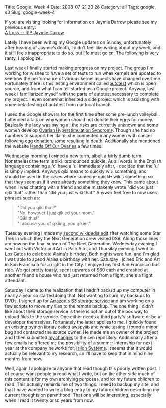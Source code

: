 Title: Google: Week 4
Date: 2008-07-21 20:26
Category: all
Tags: google, s3
Slug: google-week-4

If you are visiting looking for information on Jaymie Darrow please see
my previous entry:  
[A Loss -- RIP Jaymie Darrow][]

Lately I have been writing my Google updates on Sunday, unfortunately after
hearing of Jaymie's death, I didn't feel like writing about my week, and it
still feels inappropriate to do so, but life must go on.  The following is very
ranty, I apologize.

Last week I finally started making progress on my project. The group I'm
working for wishes to have a set of tests to run when kernels are updated to
see how the performance of various kernel aspects have changed
overtime. Fortunately there is this testing environment called [autotest][]
which is open source, and from what I can tell started as a Google
project. Anyway, last week I familiarized myself with the parts of autotest
necessary to complete my project. I even somewhat inherited a side project
which is assisting with some beta testing of autotest from our local branch.

I used the Google showers for the first time after some pre-lunch volleyball. I
attended a talk on why women should not donate their eggs for money. Basically
the lady was saying all the risks are currently unknown and some women develop
[Ovarian Hyperstimulation Syndrome][].  Though she had no numbers to support
her claim, she connected many women with cancer following egg donation, some
resulting in death.  Additionally she mentioned the website [Hands Off Our
Ovaries][] a few times.

Wednesday morning I coined a new term, albeit a fairly dumb term.  Nonetheless
the term is qiki, pronounced quickie. As all words in the English language
containing a 'q' have a 'u' immediately after, I decided that the 'u' is simply
implied. Anyways qiki means to quickly wiki something, and should be used in
the cases where someone quickly wikis something so that they seem as if it were
already something they knew. This came about when I was chatting with a friend
and she mistakenly wrote "did you just qiki that" rather than "did you just
wiki that."  Anyway feel free to now uses phrases such as:

> "Did you qiki that?"  
>  "No, however I just qikied your mom."  
>  "Qiki this!"  
>  "I accuse you of qikiing, you qikier."

Tuesday evening I made my [second wikipedia edit][] after watching some Star
Trek in which they the Next Generation crew visited DS9. Along those lines I am
now on the final season of The Next Generation.  Wednesday evening I went out
with Victor and Art in Palo Alto, and Thursday evening I went to Los Gatos to
celebrate Alaina's birthday.  Both nights were fun, and I'm glad I was able to
spend Alaina's birthday with her. Saturday I joined Eric and Art in San
Francisco for a night in the City. I enjoyed my first San Francisco bus
ride. We got pretty toasty, spent upwards of $60 each and crashed at another
friend's house who had just returned from a flight; she's a flight attendant.

Saturday I came to the realization that I hadn't backed up my computer in
nearly a year so started doing that. Not wanting to burn my backups to DVDs, I
signed up for [Amazon's S3 storage service][] and am working on a few scripts
to move my files to the remote backup. The one thing I didn't like about their
storage service is there is not an out of the box way to upload files to the
service. One either needs a third party's software or be a developer
themselves. Fortunately the latter applies to me. I quickly found an existing
python library called [awspylib][] and while testing I found a minor bug and
contacted the source owner. He made me an owner of the project and I then
submitted [my changes][] to the svn repository. Additionally after a few emails
he offered me the possibility of a summer internship for next year at the
company he works for, [Isilon Systems][]. It seems that it would actually be
relevant to my research, so I'll have to keep that in mind nine months from
now.

Well, again I apologize to anyone that read though this poorly written post. I
of course want people to read what I write, but on the other side much of this
content is for my own archiving purposes, and for my future children to
read. This actually reminds me of two things. I need to backup my site, and
that I have wanted to write a blog entry to my future children describing my
current thoughts on parenthood. That one will be interesting, especially when I
read it twenty or so years from now.

  [A Loss -- RIP Jaymie Darrow]: http://www.bryceboe.com/2008/07/20/a-loss/
  [autotest]: http://test.kernel.org/autotest/Developer
  [Ovarian Hyperstimulation Syndrome]: http://en.wikipedia.org/wiki/Ovarian_hyperstimulation_syndrome
  [Hands Off Our Ovaries]: http://handsoffourovaries.com/
  [second wikipedia edit]: http://en.wikipedia.org/w/index.php?title=Miles_O%27Brien_(Star_Trek)&diff=prev&oldid=225958081
  [Amazon's S3 storage service]: http://www.amazon.com/gp/browse.html?node=16427261
  [awspylib]: http://code.google.com/p/awspylib/
  [my changes]: http://code.google.com/p/awspylib/source/detail?r=31
  [Isilon Systems]: http://www.isilon.com/
